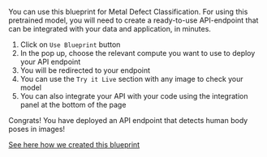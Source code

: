 You can use this blueprint for Metal Defect Classification.
For using this pretrained model, you will need to create a ready-to-use API-endpoint that can be integrated with your data and application, in minutes.
1. Click on `Use Blueprint` button
2. In the pop up, choose the relevant compute you want to use to deploy your API endpoint
3. You will be redirected to your endpoint
4. You can use the `Try it Live` section with any image to check your model
5. You can also integrate your API with your code using the integration panel at the bottom of the page

Congrats! You have deployed an API endpoint that detects human body poses in images!

[See here how we created this blueprint](https://github.com/cnvrg/metal_defect_classification)
